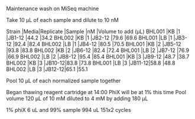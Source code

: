 
Maintenance wash on MiSeq machine

Take 10 &micro;L of each sample and dilute to 10 nM

Strain |Media|Replicate |Sample |nM   |Volume to add (&micro;L)
BHL001 |KB   |1         |JB1-12 |44.2 |34.2
BHL002 |KB   |1         |JB2-12 |79.6 |69.6
BHL001 |LB   |1         |JB3-12 |92.4 |82.4
BHL002 |LB   |1         |JB4-12 |80.5 |70.5
BHL001 |KB   |2         |JB5-12 |93.8 |83.8
BHL002 |KB   |2         |JB6-12 |82.4 |72.4
BHL001 |LB   |2         |JB7-12 |76.9 |66.9
BHL002 |LB   |2         |JB8-12 |95.4 |85.4
BHL001 |KB   |3         |JB9-12 |48.7 |38.7
BHL002 |KB   |3         |JB10-12|83.8 |73.8
BHL001 |LB   |3         |JB11-12|58.8 |48.8
BHL002 |LB   |3         |JB12-12|65.1 |55.1

Pool 10 &micro;L of each normalized sample together

Began thawing reagent cartridge at 14:00
PhiX will be at 1% this time
Pool volume 120 &micro;L of 10 mM diluted to 4 mM by adding 180 &micro;L

1% phiX 6 uL and 99% sample 994 uL
151x2 cycles


